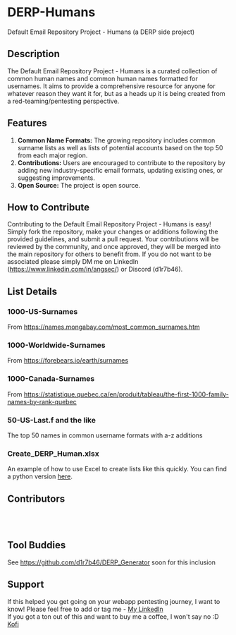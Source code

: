# DERP-Humans
Default Email Repository Project - Humans (a DERP side project)


## Description
The Default Email Repository Project - Humans is a curated collection of common human names and common human names formatted for usernames. It aims to provide a comprehensive resource for anyone for whatever reason they want it for, but as a heads up it is being created from a red-teaming/pentesting perspective. 


## Features
1. **Common Name Formats:** The growing repository includes common surname lists as well as lists of potential accounts based on the top 50 from each major region.
2. **Contributions:** Users are encouraged to contribute to the repository by adding new industry-specific email formats, updating existing ones, or suggesting improvements.
5. **Open Source:** The project is open source.

## How to Contribute
Contributing to the Default Email Repository Project - Humans is easy! Simply fork the repository, make your changes or additions following the provided guidelines, and submit a pull request. Your contributions will be reviewed by the community, and once approved, they will be merged into the main repository for others to benefit from. If you do not want to be associated please simply DM me on LinkedIn (https://www.linkedin.com/in/angsec/) or Discord (d1r7b46). 


## List Details

### 1000-US-Surnames
From https://names.mongabay.com/most_common_surnames.htm <br>
### 1000-Worldwide-Surnames
From https://forebears.io/earth/surnames <br>
### 1000-Canada-Surnames
From https://statistique.quebec.ca/en/produit/tableau/the-first-1000-family-names-by-rank-quebec <br>
### 50-US-Last.f and the like
The top 50 names in common username formats with a-z additions
### Create_DERP_Human.xlsx
An example of how to use Excel to create lists like this quickly. You can find a python version [here](https://github.com/d1r7b46/Password-Spray-Tools). 


## Contributors
<br>
<br>


## Tool Buddies
See https://github.com/d1r7b46/DERP_Generator soon for this inclusion

## Support
If this helped you get going on your webapp pentesting journey, I want to know! Please feel free to add or tag me - [My LinkedIn](https://www.linkedin.com/in/angsec/) <br>
If you got a ton out of this and want to buy me a coffee, I won't say no :D [Kofi](https://ko-fi.com/d1r7b46)
